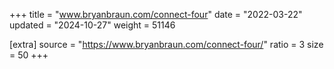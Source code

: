 +++
title = "www.bryanbraun.com/connect-four"
date = "2022-03-22"
updated = "2024-10-27"
weight = 51146

[extra]
source = "https://www.bryanbraun.com/connect-four/"
ratio = 3
size = 50
+++
